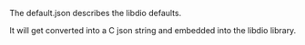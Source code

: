 The default.json describes the libdio defaults.

It will get converted into a C json string and embedded into the libdio library.
